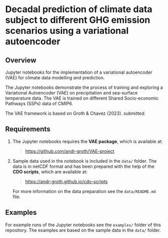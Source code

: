 # Decadal prediction of climate data subject to different GHG emission scenarios using a variational autoencoder

## Overview

Jupyter notebooks for the implementation of a variational autoencoder (VAE) for climate data modelling and prediction.

The Jupyter notebooks demonstrate the process of training and exploring a Variational Autoencoder (VAE) on precipitation and sea-surface temperature data. The VAE is trained on different Shared Socio-economic Pathways (SSPs) data of CMIP6.

The VAE framework is based on Groth & Chavez (2023). _submitted_.

## Requirements

1. The Jupyter notebooks requires the __VAE package__, which is available at:

    > https://github.com/andr-groth/VAE-project

2. Sample data used in the notebook is included in the `data/` folder. The data is in netCDF format and has been prepared with the help of the __CDO scripts__, which are available at:

    > https://andr-groth.github.io/cdo-scripts

    For more information on the data preparation see the `data/README.md` file.


## Examples

For example runs of the Jupyter notebooks see the `examples/` folder of this repository. The examples are based on the sample data in the `data/` folder.